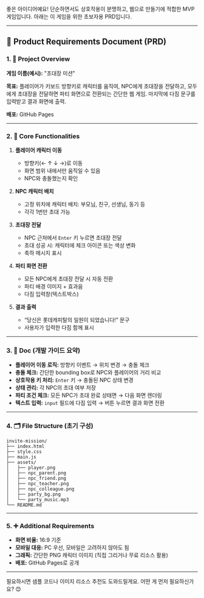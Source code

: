 좋은 아이디어예요! 단순하면서도 상호작용이 분명하고, 웹으로 만들기에 적합한 MVP 게임입니다. 아래는 이 게임을 위한 초보자용 PRD입니다.

---

## 📝 Product Requirements Document (PRD)

### 1. 📌 Project Overview

**게임 이름(예시):** "초대장 미션"

**목표:**
플레이어가 키보드 방향키로 캐릭터를 움직여, NPC에게 초대장을 전달하고, 모두에게 초대장을 전달하면 파티 화면으로 전환되는 간단한 웹 게임. 마지막에 다짐 문구를 입력받고 결과 화면에 출력.

**배포:** GitHub Pages

---

### 2. 🧩 Core Functionalities

1. **플레이어 캐릭터 이동**

   * 방향키(← ↑ ↓ →)로 이동
   * 화면 범위 내에서만 움직일 수 있음
   * NPC와 충돌했는지 확인

2. **NPC 캐릭터 배치**

   * 고정 위치에 캐릭터 배치: 부모님, 친구, 선생님, 동기 등
   * 각각 1번만 초대 가능

3. **초대장 전달**

   * NPC 근처에서 `Enter` 키 누르면 초대장 전달
   * 초대 성공 시: 캐릭터에 체크 아이콘 또는 색상 변화
   * 축하 메시지 표시

4. **파티 화면 전환**

   * 모든 NPC에게 초대장 전달 시 자동 전환
   * 파티 배경 이미지 + 효과음
   * 다짐 입력창(텍스트박스)

5. **결과 출력**

   * “당신은 롯데캐피탈의 일원이 되었습니다!” 문구
   * 사용자가 입력한 다짐 함께 표시

---

### 3. 📄 Doc (개발 가이드 요약)

* **플레이어 이동 로직:** 방향키 이벤트 → 위치 변경 → 충돌 체크
* **충돌 체크:** 간단한 bounding box로 NPC와 플레이어의 거리 비교
* **상호작용 키 처리:** `Enter` 키 → 충돌된 NPC 상태 변경
* **상태 관리:** 각 NPC의 초대 여부 저장
* **파티 조건 체크:** 모든 NPC가 초대 완료 상태면 → 다음 화면 렌더링
* **텍스트 입력:** `input` 필드에 다짐 입력 → 버튼 누르면 결과 화면 전환

---

### 4. 🗂️ File Structure (초기 구성)

```
invite-mission/
├── index.html
├── style.css
├── main.js
├── assets/
│   ├── player.png
│   ├── npc_parent.png
│   ├── npc_friend.png
│   ├── npc_teacher.png
│   ├── npc_colleague.png
│   ├── party_bg.png
│   └── party_music.mp3
└── README.md
```

---

### 5. ➕ Additional Requirements

* **화면 비율:** 16:9 기준
* **모바일 대응:** PC 우선, 모바일은 고려하지 않아도 됨
* **그래픽:** 간단한 PNG 캐릭터 이미지 (직접 그리거나 무료 리소스 활용)
* **배포:** GitHub Pages로 공개

---

필요하시면 샘플 코드나 이미지 리소스 추천도 도와드릴게요. 어떤 게 먼저 필요하신가요? 😊
